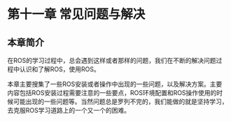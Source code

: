 # 第十一章 常见问题与解决
## 本章简介
在ROS的学习过程中，总会遇到这样或者那样的问题，我们在不断的解决问题过程中认识和了解ROS，使用ROS。



本章主要搜集了一些ROS安装或者操作中出现的一些问题，以及解决方案。主要内容包括ROS安装过程需要注意的一些要点，ROS环境配置和ROS操作使用的时候可能出现的一些问题等。当然问题总是罗列不完的，我们能做的就是坚持学习，去克服ROS学习道路上的一个又一个的困难。